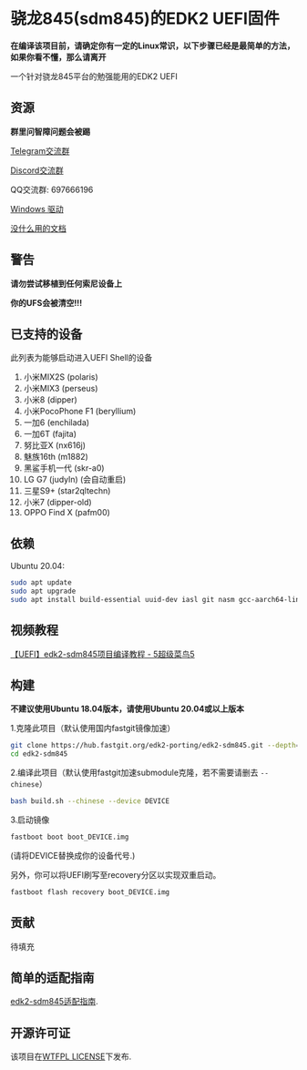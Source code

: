 # 骁龙845(sdm845)的EDK2 UEFI固件

**在编译该项目前，请确定你有一定的Linux常识，以下步骤已经是最简单的方法，如果你看不懂，那么请离开**

一个针对骁龙845平台的勉强能用的EDK2 UEFI

## 资源

**群里问智障问题会被踢**

[Telegram交流群](https://t.me/joinchat/MNjTmBqHIokjweeN0SpoyA)

[Discord交流群](https://discord.gg/XXBWfag)

QQ交流群: 697666196

[Windows 驱动](https://github.com/edk2-porting/WOA-Drivers)

[没什么用的文档](https://renegade-doc.readthedocs.io/zh_CN/latest/index.html)

## 警告

**请勿尝试移植到任何索尼设备上**

**你的UFS会被清空!!!**

## 已支持的设备

此列表为能够启动进入UEFI Shell的设备

1. 小米MIX2S        (polaris)
2. 小米MIX3         (perseus)
3. 小米8            (dipper)
4. 小米PocoPhone F1 (beryllium)
5. 一加6            (enchilada)
6. 一加6T           (fajita)
7. 努比亚X          (nx616j)
8. 魅族16th         (m1882)
9. 黑鲨手机一代     (skr-a0)
10. LG G7           (judyln)            (会自动重启)
11. 三星S9+         (star2qltechn)
12. 小米7           (dipper-old)
13. OPPO Find X     (pafm00)

## 依赖

Ubuntu 20.04:

```bash
sudo apt update
sudo apt upgrade
sudo apt install build-essential uuid-dev iasl git nasm gcc-aarch64-linux-gnu abootimg python3-distutils python3-pil python3-git
```

## 视频教程

[【UEFI】edk2-sdm845项目编译教程 - 5超级菜鸟5](https://www.bilibili.com/video/BV1ab4y197e7)

## 构建

**不建议使用Ubuntu 18.04版本，请使用Ubuntu 20.04或以上版本**

1.克隆此项目（默认使用国内fastgit镜像加速）

```bash
git clone https://hub.fastgit.org/edk2-porting/edk2-sdm845.git --depth=1
cd edk2-sdm845
```

2.编译此项目（默认使用fastgit加速submodule克隆，若不需要请删去 `--chinese`）

```bash
bash build.sh --chinese --device DEVICE
```

3.启动镜像

```bash
fastboot boot boot_DEVICE.img
```

(请将DEVICE替换成你的设备代号.)

另外，你可以将UEFI刷写至recovery分区以实现双重启动。

```bash
fastboot flash recovery boot_DEVICE.img
```

## 贡献

待填充

## 简单的适配指南

[edk2-sdm845适配指南](https://renegade-doc.readthedocs.io/zh_CN/latest/edk2/port.html).

## 开源许可证

该项目在[WTFPL LICENSE](http://www.wtfpl.net/)下发布.
